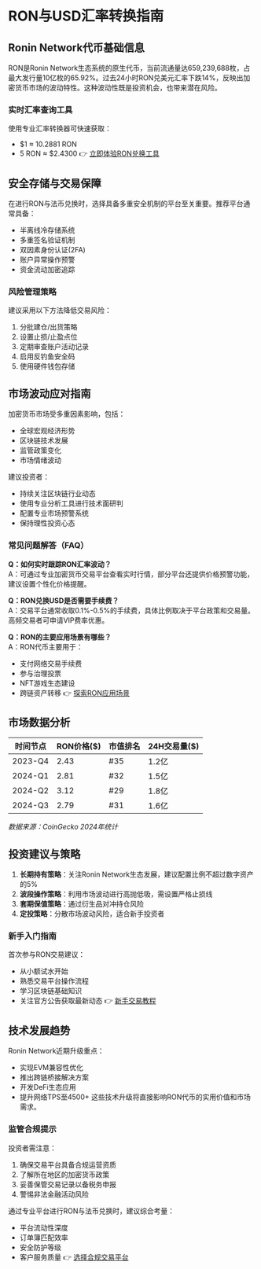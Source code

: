 # RON与USD汇率转换指南

## Ronin Network代币基础信息
RON是Ronin Network生态系统的原生代币，当前流通量达659,239,688枚，占最大发行量10亿枚的65.92%。过去24小时RON兑美元汇率下跌14%，反映出加密货币市场的波动特性。这种波动性既是投资机会，也带来潜在风险。

### 实时汇率查询工具
使用专业汇率转换器可快速获取：
- $1 ≈ 10.2881 RON
- 5 RON ≈ $2.4300
👉 [立即体验RON兑换工具](https://bit.ly/okx_welcome)

## 安全存储与交易保障
在进行RON与法币兑换时，选择具备多重安全机制的平台至关重要。推荐平台通常具备：
- 半离线冷存储系统
- 多重签名验证机制
- 双因素身份认证(2FA)
- 账户异常操作预警
- 资金流动加密追踪

### 风险管理策略
建议采用以下方法降低交易风险：
1. 分批建仓/出货策略
2. 设置止损/止盈点位
3. 定期审查账户活动记录
4. 启用反钓鱼安全码
5. 使用硬件钱包存储

## 市场波动应对指南
加密货币市场受多重因素影响，包括：
- 全球宏观经济形势
- 区块链技术发展
- 监管政策变化
- 市场情绪波动

建议投资者：
- 持续关注区块链行业动态
- 使用专业分析工具进行技术面研判
- 配置专业市场预警系统
- 保持理性投资心态

### 常见问题解答（FAQ）

**Q：如何实时跟踪RON汇率波动？**  
A：可通过专业加密货币交易平台查看实时行情，部分平台还提供价格预警功能，建议设置个性化价格提醒。

**Q：RON兑换USD是否需要手续费？**  
A：交易平台通常收取0.1%-0.5%的手续费，具体比例取决于平台政策和交易量。高频交易者可申请VIP费率优惠。

**Q：RON的主要应用场景有哪些？**  
A：RON代币主要用于：
- 支付网络交易手续费
- 参与治理投票
- NFT游戏生态建设
- 跨链资产转移
👉 [探索RON应用场景](https://bit.ly/okx_welcome)

## 市场数据分析
| 时间节点 | RON价格($) | 市值排名 | 24H交易量($) |
|---------|------------|----------|-------------|
| 2023-Q4 | 2.43       | #35      | 1.2亿        |
| 2024-Q1 | 2.81       | #32      | 1.5亿        |
| 2024-Q2 | 3.12       | #29      | 1.8亿        |
| 2024-Q3 | 2.79       | #31      | 1.6亿        |

*数据来源：CoinGecko 2024年统计*

## 投资建议与策略
1. **长期持有策略**：关注Ronin Network生态发展，建议配置比例不超过数字资产的5%
2. **波段操作策略**：利用市场波动进行高抛低吸，需设置严格止损线
3. **套期保值策略**：通过衍生品对冲持仓风险
4. **定投策略**：分散市场波动风险，适合新手投资者

### 新手入门指南
首次参与RON交易建议：
- 从小额试水开始
- 熟悉交易平台操作流程
- 学习区块链基础知识
- 关注官方公告获取最新动态
👉 [新手交易教程](https://bit.ly/okx_welcome)

## 技术发展趋势
Ronin Network近期升级重点：
- 实现EVM兼容性优化
- 推出跨链桥接解决方案
- 开发DeFi生态应用
- 提升网络TPS至4500+
这些技术升级将直接影响RON代币的实用价值和市场需求。

### 监管合规提示
投资者需注意：
1. 确保交易平台具备合规运营资质
2. 了解所在地区的加密货币政策
3. 妥善保管交易记录以备税务申报
4. 警惕非法金融活动风险

通过专业平台进行RON与法币兑换时，建议综合考量：
- 平台流动性深度
- 订单簿匹配效率
- 安全防护等级
- 客户服务质量
👉 [选择合规交易平台](https://bit.ly/okx_welcome)